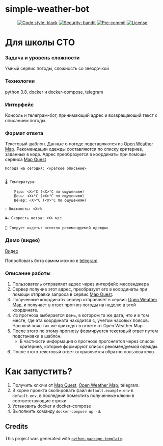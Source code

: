 # simple-weather-bot

<div align="center">


[![Code style: black](https://img.shields.io/badge/code%20style-black-000000.svg)](https://github.com/psf/black)
[![Security: bandit](https://img.shields.io/badge/security-bandit-green.svg)](https://github.com/PyCQA/bandit)
[![Pre-commit](https://img.shields.io/badge/pre--commit-enabled-brightgreen?logo=pre-commit&logoColor=white)](https://github.com/hexfaker/simple-weather-bot/blob/master/.pre-commit-config.yaml)
[![License](https://img.shields.io/github/license/hexfaker/simple-weather-bot)](https://github.com/hexfaker/simple-weather-bot/blob/master/LICENSE)

</div>


# Для школы CTO

### Задача и уровень сложности
Умный сервис погоды, сложность со звездочкой

### Технологии 
python 3.8, docker и docker-compose, telegram

### Интерфейс
Консоль и телеграм-бот, принимающий адрес и возвращающий текст с описанием погоды.

### Формат ответа
Текстовый шаблон. Данные о погоде подставляются из [Open Weather Map](https://openweathermap.org/).
Рекомендации одежды составляются по списку критериев, заданных в коде.
Адрес преобразуется в координаты при помощи сервиса [Map Quest](https://developer.mapquest.com/)

```
Погода на сегодня: <краткое описание>


🌡 Температура:

    Утро: <X>°C (<X>°C по ощущениям)
    День: <X>°C (<X>°C по ощущениям)
    Вечер: <X>°C (<X>°C по ощущениям)

💧 Влажность: <X>%

🌬 Скорость ветра: <X> м/с

👚 Следует надеть: <список рекомендуемой одежды>
```

### Демо (видео)
[Видео](http://www.youtube.com/watch?v=al2XYCOsLio)

Попробовать бота самим можно в [telegram](https://t.me/hexweather_bot).

### Описание работы
1. Пользователь отправляет адрес через интерфейс мессенджера
2. Сервер получив этот адрес, преобразует его в координаты при помощи отправки запроса в
сервис  [Map Quest](https://developer.mapquest.com/).
3. Полученные координаты сервер отправляет в сервис [Open Weather Map](https://openweathermap.org/),
и получает в ответ прогноз погоды на неделю в этой координате.
4. Из прогноза выбирается день, в котором та же дата, что и в том месте, где эта координата находится с, учетом часовых поясов. 
Часовой пояс так же приходят в ответе от Open Weather Map.
5. После этого по этому прогнозу формируется текстовый ответ путем подстановки в шаблон.
    * В частности информация о прогнозе прогоняется через список критериев, 
        которые формируют список рекомендуемой одежды.
6. После этого текстовый ответ отправляется обратно пользователю.

# Как запустить?
1. Получить ключи от [Map Quest](https://developer.mapquest.com), [Open Weather Map](https://openweathermap.org/), telegram.
2. В корне проекта скопировать файл `default.example.env` в `default.env`, в последний поместить полученные ключи в соответствующие строки.
3. Установить docker и docker-compose
4. Выполнить команду `docker-compose up -d`.
 
## Credits

This project was generated with [`python-package-template`](https://github.com/TezRomacH/python-package-template).
